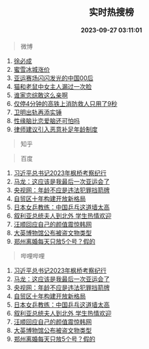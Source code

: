 <div align="center"><h2>实时热搜榜</h2><h4>2023-09-27 03:11:01</h4></div>

> 微博  

1. [徐必成](https://s.weibo.com/weibo?q=%E5%BE%90%E5%BF%85%E6%88%90&t=31&band_rank=1&Refer=top)<br />
2. [蜜雪冰城涨价](https://s.weibo.com/weibo?q=%23%E8%9C%9C%E9%9B%AA%E5%86%B0%E5%9F%8E%E6%B6%A8%E4%BB%B7%23&t=31&band_rank=2&Refer=top)<br />
3. [亚运赛场闪闪发光的中国00后](https://s.weibo.com/weibo?q=%23%E4%BA%9A%E8%BF%90%E8%B5%9B%E5%9C%BA%E9%97%AA%E9%97%AA%E5%8F%91%E5%85%89%E7%9A%84%E4%B8%AD%E5%9B%BD00%E5%90%8E%23&t=31&band_rank=3&Refer=top)<br />
4. [猫和老鼠中女主人漏过一次脸](https://s.weibo.com/weibo?q=%E7%8C%AB%E5%92%8C%E8%80%81%E9%BC%A0%E4%B8%AD%E5%A5%B3%E4%B8%BB%E4%BA%BA%E6%BC%8F%E8%BF%87%E4%B8%80%E6%AC%A1%E8%84%B8&t=31&band_rank=4&Refer=top)<br />
5. [谁家恋综敢这么亲啊](https://s.weibo.com/weibo?q=%23%E8%B0%81%E5%AE%B6%E6%81%8B%E7%BB%BC%E6%95%A2%E8%BF%99%E4%B9%88%E4%BA%B2%E5%95%8A%23&t=31&band_rank=5&Refer=top)<br />
6. [仅停4分钟的高铁上消防救人只用了9秒](https://s.weibo.com/weibo?q=%23%E4%BB%85%E5%81%9C4%E5%88%86%E9%92%9F%E7%9A%84%E9%AB%98%E9%93%81%E4%B8%8A%E6%B6%88%E9%98%B2%E6%95%91%E4%BA%BA%E5%8F%AA%E7%94%A8%E4%BA%869%E7%A7%92%23&t=31&band_rank=6&Refer=top)<br />
7. [卫明出轨再添实锤](https://s.weibo.com/weibo?q=%23%E5%8D%AB%E6%98%8E%E5%87%BA%E8%BD%A8%E5%86%8D%E6%B7%BB%E5%AE%9E%E9%94%A4%23&t=31&band_rank=7&Refer=top)<br />
8. [性缘脑比恋爱脑还可怕吗](https://s.weibo.com/weibo?q=%E6%80%A7%E7%BC%98%E8%84%91%E6%AF%94%E6%81%8B%E7%88%B1%E8%84%91%E8%BF%98%E5%8F%AF%E6%80%95%E5%90%97&t=31&band_rank=8&Refer=top)<br />
9. [律师建议引入恶意补足年龄制度](https://s.weibo.com/weibo?q=%23%E5%BE%8B%E5%B8%88%E5%BB%BA%E8%AE%AE%E5%BC%95%E5%85%A5%E6%81%B6%E6%84%8F%E8%A1%A5%E8%B6%B3%E5%B9%B4%E9%BE%84%E5%88%B6%E5%BA%A6%23&t=31&band_rank=9&Refer=top)<br />

> 知乎  


> 百度  

1. [习近平总书记2023年枫桥考察纪行](https://www.baidu.com/s?wd=%E4%B9%A0%E8%BF%91%E5%B9%B3%E6%80%BB%E4%B9%A6%E8%AE%B02023%E5%B9%B4%E6%9E%AB%E6%A1%A5%E8%80%83%E5%AF%9F%E7%BA%AA%E8%A1%8C&sa=fyb_news&rsv_dl=fyb_news)<br />
2. [马龙：这应该是我最后一次亚运会了](https://www.baidu.com/s?wd=%E9%A9%AC%E9%BE%99%EF%BC%9A%E8%BF%99%E5%BA%94%E8%AF%A5%E6%98%AF%E6%88%91%E6%9C%80%E5%90%8E%E4%B8%80%E6%AC%A1%E4%BA%9A%E8%BF%90%E4%BC%9A%E4%BA%86&sa=fyb_news&rsv_dl=fyb_news)<br />
3. [央视网：年龄不应是违法犯罪挡箭牌](https://www.baidu.com/s?wd=%E5%A4%AE%E8%A7%86%E7%BD%91%EF%BC%9A%E5%B9%B4%E9%BE%84%E4%B8%8D%E5%BA%94%E6%98%AF%E8%BF%9D%E6%B3%95%E7%8A%AF%E7%BD%AA%E6%8C%A1%E7%AE%AD%E7%89%8C&sa=fyb_news&rsv_dl=fyb_news)<br />
4. [自贸区十年构建开放新格局](https://www.baidu.com/s?wd=%E8%87%AA%E8%B4%B8%E5%8C%BA%E5%8D%81%E5%B9%B4%E6%9E%84%E5%BB%BA%E5%BC%80%E6%94%BE%E6%96%B0%E6%A0%BC%E5%B1%80&sa=fyb_news&rsv_dl=fyb_news)<br />
5. [日本女乒教练：中国乒乓这道墙太高](https://www.baidu.com/s?wd=%E6%97%A5%E6%9C%AC%E5%A5%B3%E4%B9%92%E6%95%99%E7%BB%83%EF%BC%9A%E4%B8%AD%E5%9B%BD%E4%B9%92%E4%B9%93%E8%BF%99%E9%81%93%E5%A2%99%E5%A4%AA%E9%AB%98&sa=fyb_news&rsv_dl=fyb_news)<br />
6. [叙利亚总统夫人到北外 学生热情欢迎](https://www.baidu.com/s?wd=%E5%8F%99%E5%88%A9%E4%BA%9A%E6%80%BB%E7%BB%9F%E5%A4%AB%E4%BA%BA%E5%88%B0%E5%8C%97%E5%A4%96+%E5%AD%A6%E7%94%9F%E7%83%AD%E6%83%85%E6%AC%A2%E8%BF%8E&sa=fyb_news&rsv_dl=fyb_news)<br />
7. [汪顺回应自己的颜值震惊韩网](https://www.baidu.com/s?wd=%E6%B1%AA%E9%A1%BA%E5%9B%9E%E5%BA%94%E8%87%AA%E5%B7%B1%E7%9A%84%E9%A2%9C%E5%80%BC%E9%9C%87%E6%83%8A%E9%9F%A9%E7%BD%91&sa=fyb_news&rsv_dl=fyb_news)<br />
8. [大英博物馆公布被盗文物类型](https://www.baidu.com/s?wd=%E5%A4%A7%E8%8B%B1%E5%8D%9A%E7%89%A9%E9%A6%86%E5%85%AC%E5%B8%83%E8%A2%AB%E7%9B%97%E6%96%87%E7%89%A9%E7%B1%BB%E5%9E%8B&sa=fyb_news&rsv_dl=fyb_news)<br />
9. [郑州离婚每天只放5个号？假的](https://www.baidu.com/s?wd=%E9%83%91%E5%B7%9E%E7%A6%BB%E5%A9%9A%E6%AF%8F%E5%A4%A9%E5%8F%AA%E6%94%BE5%E4%B8%AA%E5%8F%B7%EF%BC%9F%E5%81%87%E7%9A%84&sa=fyb_news&rsv_dl=fyb_news)<br />

> 哔哩哔哩  

1. [习近平总书记2023年枫桥考察纪行](https://www.baidu.com/s?wd=%E4%B9%A0%E8%BF%91%E5%B9%B3%E6%80%BB%E4%B9%A6%E8%AE%B02023%E5%B9%B4%E6%9E%AB%E6%A1%A5%E8%80%83%E5%AF%9F%E7%BA%AA%E8%A1%8C&sa=fyb_news&rsv_dl=fyb_news)<br />
2. [马龙：这应该是我最后一次亚运会了](https://www.baidu.com/s?wd=%E9%A9%AC%E9%BE%99%EF%BC%9A%E8%BF%99%E5%BA%94%E8%AF%A5%E6%98%AF%E6%88%91%E6%9C%80%E5%90%8E%E4%B8%80%E6%AC%A1%E4%BA%9A%E8%BF%90%E4%BC%9A%E4%BA%86&sa=fyb_news&rsv_dl=fyb_news)<br />
3. [央视网：年龄不应是违法犯罪挡箭牌](https://www.baidu.com/s?wd=%E5%A4%AE%E8%A7%86%E7%BD%91%EF%BC%9A%E5%B9%B4%E9%BE%84%E4%B8%8D%E5%BA%94%E6%98%AF%E8%BF%9D%E6%B3%95%E7%8A%AF%E7%BD%AA%E6%8C%A1%E7%AE%AD%E7%89%8C&sa=fyb_news&rsv_dl=fyb_news)<br />
4. [自贸区十年构建开放新格局](https://www.baidu.com/s?wd=%E8%87%AA%E8%B4%B8%E5%8C%BA%E5%8D%81%E5%B9%B4%E6%9E%84%E5%BB%BA%E5%BC%80%E6%94%BE%E6%96%B0%E6%A0%BC%E5%B1%80&sa=fyb_news&rsv_dl=fyb_news)<br />
5. [日本女乒教练：中国乒乓这道墙太高](https://www.baidu.com/s?wd=%E6%97%A5%E6%9C%AC%E5%A5%B3%E4%B9%92%E6%95%99%E7%BB%83%EF%BC%9A%E4%B8%AD%E5%9B%BD%E4%B9%92%E4%B9%93%E8%BF%99%E9%81%93%E5%A2%99%E5%A4%AA%E9%AB%98&sa=fyb_news&rsv_dl=fyb_news)<br />
6. [叙利亚总统夫人到北外 学生热情欢迎](https://www.baidu.com/s?wd=%E5%8F%99%E5%88%A9%E4%BA%9A%E6%80%BB%E7%BB%9F%E5%A4%AB%E4%BA%BA%E5%88%B0%E5%8C%97%E5%A4%96+%E5%AD%A6%E7%94%9F%E7%83%AD%E6%83%85%E6%AC%A2%E8%BF%8E&sa=fyb_news&rsv_dl=fyb_news)<br />
7. [汪顺回应自己的颜值震惊韩网](https://www.baidu.com/s?wd=%E6%B1%AA%E9%A1%BA%E5%9B%9E%E5%BA%94%E8%87%AA%E5%B7%B1%E7%9A%84%E9%A2%9C%E5%80%BC%E9%9C%87%E6%83%8A%E9%9F%A9%E7%BD%91&sa=fyb_news&rsv_dl=fyb_news)<br />
8. [大英博物馆公布被盗文物类型](https://www.baidu.com/s?wd=%E5%A4%A7%E8%8B%B1%E5%8D%9A%E7%89%A9%E9%A6%86%E5%85%AC%E5%B8%83%E8%A2%AB%E7%9B%97%E6%96%87%E7%89%A9%E7%B1%BB%E5%9E%8B&sa=fyb_news&rsv_dl=fyb_news)<br />
9. [郑州离婚每天只放5个号？假的](https://www.baidu.com/s?wd=%E9%83%91%E5%B7%9E%E7%A6%BB%E5%A9%9A%E6%AF%8F%E5%A4%A9%E5%8F%AA%E6%94%BE5%E4%B8%AA%E5%8F%B7%EF%BC%9F%E5%81%87%E7%9A%84&sa=fyb_news&rsv_dl=fyb_news)<br />
